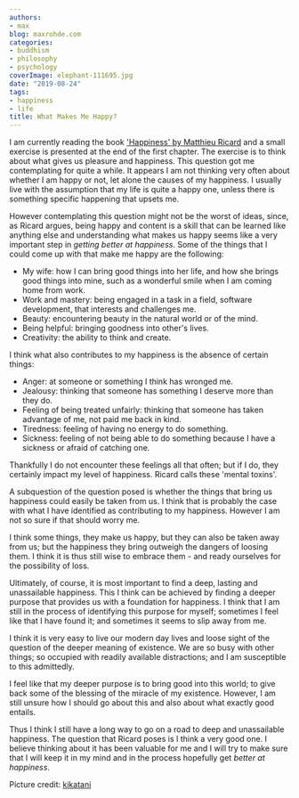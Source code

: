 ```yaml
---
authors:
- max
blog: maxrohde.com
categories:
- buddhism
- philosophy
- psychology
coverImage: elephant-111695.jpg
date: "2019-08-24"
tags:
- happiness
- life
title: What Makes Me Happy?
---
```


I am currently reading the book ['Happiness' by Matthieu Ricard](https://www.goodreads.com/book/show/96885.Happiness) and a small exercise is presented at the end of the first chapter. The exercise is to think about what gives us pleasure and happiness. This question got me contemplating for quite a while. It appears I am not thinking very often about whether I am happy or not, let alone the causes of my happiness. I usually live with the assumption that my life is quite a happy one, unless there is something specific happening that upsets me.

However contemplating this question might not be the worst of ideas, since, as Ricard argues, being happy and content is a skill that can be learned like anything else and understanding what makes us happy seems like a very important step in _getting better at happiness_. Some of the things that I could come up with that make me happy are the following:

- My wife: how I can bring good things into her life, and how she brings good things into mine, such as a wonderful smile when I am coming home from work.
- Work and mastery: being engaged in a task in a field, software development, that interests and challenges me.
- Beauty: encountering beauty in the natural world or of the mind.
- Being helpful: bringing goodness into other's lives.
- Creativity: the ability to think and create.

I think what also contributes to my happiness is the absence of certain things:

- Anger: at someone or something I think has wronged me.
- Jealousy: thinking that someone has something I deserve more than they do.
- Feeling of being treated unfairly: thinking that someone has taken advantage of me, not paid me back in kind.
- Tiredness: feeling of having no energy to do something.
- Sickness: feeling of not being able to do something because I have a sickness or afraid of catching one.

Thankfully I do not encounter these feelings all that often; but if I do, they certainly impact my level of happiness. Ricard calls these 'mental toxins'.

A subquestion of the question posed is whether the things that bring us happiness could easily be taken from us. I think that is probably the case with what I have identified as contributing to my happiness. However I am not so sure if that should worry me.

I think some things, they make us happy, but they can also be taken away from us; but the happiness they bring outweigh the dangers of loosing them. I think it is thus still wise to embrace them - and ready ourselves for the possibility of loss.

Ultimately, of course, it is most important to find a deep, lasting and unassailable happiness. This I think can be achieved by finding a deeper purpose that provides us with a foundation for happiness. I think that I am still in the process of identifying this purpose for myself; sometimes I feel like that I have found it; and sometimes it seems to slip away from me.

I think it is very easy to live our modern day lives and loose sight of the question of the deeper meaning of existence. We are so busy with other things; so occupied with readily available distractions; and I am susceptible to this admittedly.

I feel like that my deeper purpose is to bring good into this world; to give back some of the blessing of the miracle of my existence. However, I am still unsure how I should go about this and also about what exactly good entails.

Thus I think I still have a long way to go on a road to deep and unassailable happiness. The question that Ricard poses is I think a very good one. I believe thinking about it has been valuable for me and I will try to make sure that I will keep it in my mind and in the process hopefully get _better at happiness_.

Picture credit: [kikatani](https://pixabay.com/users/kikatani-35407/)
